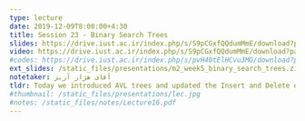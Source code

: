 ```yaml
---
type: lecture
date: 2019-12-09T8:00:00+4:30
title: Session 23 - Binary Search Trees
slides: https://drive.iust.ac.ir/index.php/s/S9pCGxfQQdumMmE/download?path=%2FSlides&files=S24.pdf
video: https://drive.iust.ac.ir/index.php/s/S9pCGxfQQdumMmE/download?path=%2FVideos&files=S24.mp4
#codes: https://drive.iust.ac.ir/index.php/s/pvH40tElHCvu3MG/download?path=%2FCode&files=S23.zip
ext_slides: /static_files/presentations/m2_week5_binary_search_trees.zip
notetaker: آقای هژار آزیز
tldr: Today we introduced AVL trees and updated the Insert and Delete operations to maintain the AVL property. Next, we introduced efficient Split and Merge operations for AVL trees. Finally, we introduced an example where we can use split and merge operations to solve it efficiently, in addition to compute order statistics in BSTs. 
#thumbnail: /static_files/presentations/lec.jpg
#notes: /static_files/notes/Lecture16.pdf
---
```

